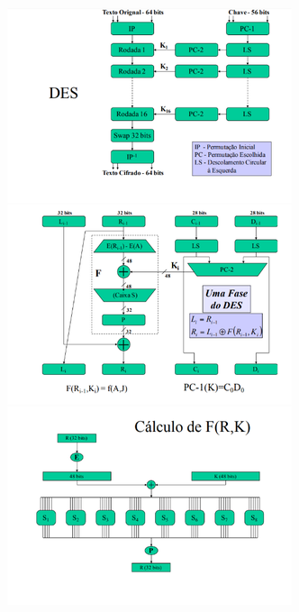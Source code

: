 ![Drag Racing](static/geral.png)
![Drag Racing](static/detalhado.png)
![Drag Racing](static/expansao.png)
